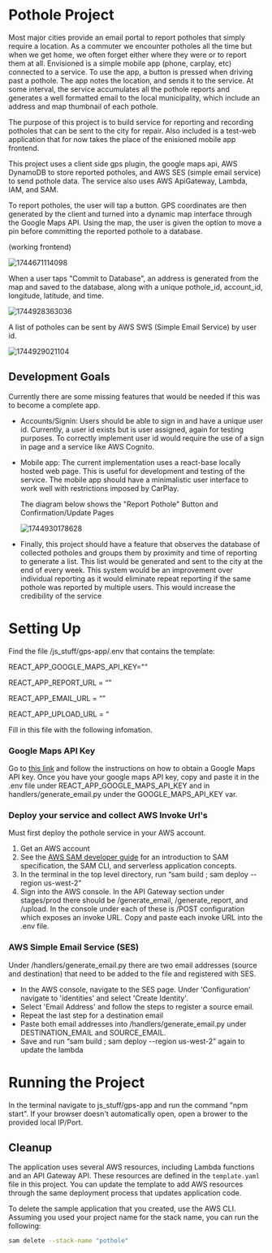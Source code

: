 # Pothole Project

Most major cities provide an email portal to report potholes that simply require a location. As a commuter we encounter potholes all the time but when we get home, we often forget either where they were or to report them at all. Envisioned is a simple mobile app (phone, carplay, etc) connected to a service. To use the app, a button is pressed when driving past a pothole. The app notes the location, and sends it to the service. At some interval, the service accumulates all the pothole reports and generates a well formatted email to the local municipality, which include an address and map thumbnail of each pothole.

The purpose of this project is to build service for reporting and recording potholes that can be sent to the city for repair. Also included is a test-web application that for now takes the place of the enisioned mobile app frontend.

This project uses a client side gps plugin, the google maps api, AWS DynamoDB to store reported potholes, and AWS SES (simple email service) to send pothole data. The service also uses AWS ApiGateway, Lambda, IAM, and SAM.

To report potholes, the user will tap a button. GPS coordinates are then generated by the client and turned into a dynamic map interface through the Google Maps API. Using the map, the user is given the option to move a pin before committing the reported pothole to a database.

(working frontend)

![1744671114098](image/README/1744671114098.png)

When a user taps "Commit to Database", an address is generated from the map and saved to the database, along with a unique pothole_id, account_id, longitude, latitude, and time.

![1744928363036](image/README/1744928363036.png)

A list of potholes can be sent by AWS SWS (Simple Email Service) by user id.

![1744929021104](image/README/1744929021104.png)

## Development Goals

Currently there are some missing features that would be needed if this was to become a complete app.

- Accounts/Signin: Users should be able to sign in and have a unique user id. Currently, a user id exists but is user assigned, again for testing purposes. To correctly implement user id would require the use of a sign in page and a service like AWS Cognito.
- Mobile app: The current implementation uses a react-base locally hosted web page. This is useful for development and testing of the service. The mobile app should have a minimalistic user interface to work well with restrictions imposed by CarPlay.

  The diagram below shows the "Report Pothole" Button and Confirmation/Update Pages

  ![1744930178628](image/README/1744930178628.png)

- Finally, this project should have a feature that observes the database of collected potholes and groups them by proximity and time of reporting to generate a list. This list would be generated and sent to the city at the end of every week. This system would be an improvement over individual reporting as it would eliminate repeat reporting if the same pothole was reported by multiple users. This would increase the credibility of the service

# Setting Up

Find the file /js_stuff/gps-app/.env that contains the template:

REACT_APP_GOOGLE_MAPS_API_KEY=""

REACT_APP_REPORT_URL = “”

REACT_APP_EMAIL_URL = “”

REACT_APP_UPLOAD_URL = “

Fill in this file with the following infomation.

### Google Maps API Key

Go to [this link](https://developers.google.com/maps/documentation/embed/get-api-key) and follow the instructions on how to obtain a Google Maps API key. Once you have your google maps API key, copy and paste it in the .env file under REACT_APP_GOOGLE_MAPS_API_KEY and in handlers/generate_email.py under the GOOGLE_MAPS_API_KEY var.

### Deploy your service and collect AWS Invoke Url's

Must first deploy the pothole service in your AWS account.

1. Get an AWS account
2. See the [AWS SAM developer guide](https://docs.aws.amazon.com/serverless-application-model/latest/developerguide/what-is-sam.html) for an introduction to SAM specification, the SAM CLI, and serverless application concepts.
3. In the terminal in the top level directory, run “sam build ; sam deploy --region us-west-2”
4. Sign into the AWS console. In the API Gateway section under stages/prod there should be /generate_email, /generate_report, and /upload. In the console under each of these is /POST configuration which exposes an invoke URL. Copy and paste each invoke URL into the .env file.

### AWS Simple Email Service (SES)

Under /handlers/generate_email.py there are two email addresses (source and destination) that need to be added to the file and registered with SES.

- In the AWS console, navigate to the SES page. Under 'Configuration' navigate to 'identities' and select 'Create Identity'.
- Select 'Email Address' and follow the steps to register a source email.
- Repeat the last step for a destination email
- Paste both email addresses into /handlers/generate_email.py under DESTINATION_EMAIL and SOURCE_EMAIL.
- Save and run “sam build ; sam deploy --region us-west-2” again to update the lambda

# Running the Project

In the terminal navigate to js_stuff/gps-app and run the command "npm start". If your browser doesn't automatically open, open a brower to the provided local IP/Port.

## Cleanup

The application uses several AWS resources, including Lambda functions and an API Gateway API. These resources are defined in the `template.yaml` file in this project. You can update the template to add AWS resources through the same deployment process that updates application code.

To delete the sample application that you created, use the AWS CLI. Assuming you used your project name for the stack name, you can run the following:

```bash
sam delete --stack-name "pothole"
```
